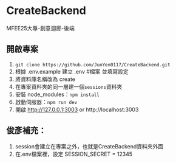 # CreateBackend
MFEE25大專-創意迴廊-後端

## 開啟專案
1. `git clone https://github.com/JunYen0117/CreateBackend.git`
2. 根據 .env.example 建立 .env #檔案 並填寫設定
3. 將資料庫名稱改為 create
4. 在專案資料夾的同一層建一個`sessions`資料夾
5. 安裝 node_modules：`npm install`
6. 啟動伺服器：`npm run dev`
7. 開啟 http://127.0.0.1:3003 or http://localhost:3003

## 俊彥補充：
1. session會建立在專案之外，也就是CreateBackend資料夾外面
2. 在.env檔案裡，設定 SESSION_SECRET = 12345